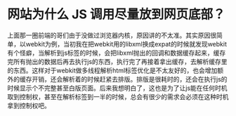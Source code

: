 # 网站为什么 JS 调用尽量放到网页底部？

上面那一圈前端的哥们由于没做过浏览器内核，原因讲的不太准。其实原因很简单，以webkit为例，当初我在把webkit用的libxml换成expat的时候就发现webkit有个怪癖，当解析到js标签的时候，会把libxml抛出的回调和数据缓存起来，缓存完所有抛出的数据后再去执行js的东西，执行完了再接着拿出缓存，去解析缓存里的东西。这样对于webkit做多线程解析html标签优化是不太友好的，也会增加额外的缓存开销，还会解析着的时候赶紧去排版。排版是很耗时的，还会在执行js的时候显示个不完整甚至白版页面。后来我想明白了，这也是为了让js能在任何时机取到控制权，甚至在解析标签到一半的时候，总会有很少的需求会必须在这种时机拿到控制权吧。